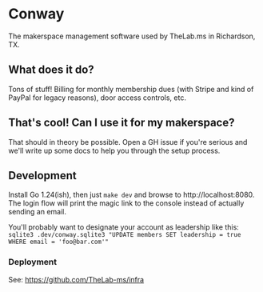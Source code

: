 # Conway

The makerspace management software used by TheLab.ms in Richardson, TX.


## What does it do?

Tons of stuff! Billing for monthly membership dues (with Stripe and kind of PayPal for legacy reasons), door access controls, etc.


## That's cool! Can I use it for my makerspace?

That should in theory be possible. Open a GH issue if you're serious and we'll write up some docs to help you through the setup process.


## Development

Install Go 1.24(ish), then just `make dev` and browse to http://localhost:8080.
The login flow will print the magic link to the console instead of actually sending an email.

You'll probably want to designate your account as leadership like this: `sqlite3 .dev/conway.sqlite3 "UPDATE members SET leadership = true WHERE email = 'foo@bar.com'"`

### Deployment

See: https://github.com/TheLab-ms/infra

